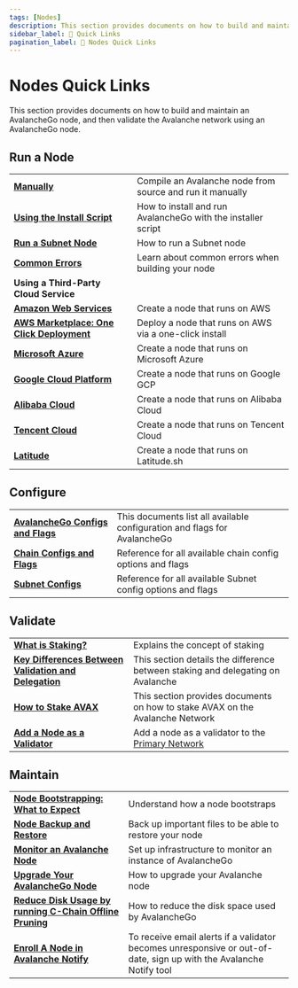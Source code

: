 ```yaml
---
tags: [Nodes]
description: This section provides documents on how to build and maintain an AvalancheGo node, and then validate the Avalanche network using an AvalancheGo node.
sidebar_label: 🔗 Quick Links
pagination_label: 🔗 Nodes Quick Links
---
```

# Nodes Quick Links

This section provides documents on how to build and maintain an AvalancheGo
node, and then validate the Avalanche network using an AvalancheGo node.

## Run a Node

| | |
| --- | --- |
| [**Manually**](/nodes/run/node-manually.md) | Compile an Avalanche node from source and run it manually |
| [**Using the Install Script**](/nodes/run/with-installer/installing-avalanchego.md) | How to install and run AvalancheGo with the installer script |
| [**Run a Subnet Node**](/nodes/run/subnet-node.md) | How to run a Subnet node |
| [**Common Errors**](nodes/run/FAQ.md) | Learn about common errors when building your node |
| **Using a Third-Party Cloud Service** |  |
| [**Amazon Web Services**](/nodes/run/third-party/aws-node.md) | Create a node that runs on AWS |
| [**AWS Marketplace: One Click Deployment**](nodes/run/third-party/aws-marketplace-one-click.md) | Deploy a node that runs on AWS via a one-click install |
| [**Microsoft Azure**](/nodes/run/third-party/microsoft-azure-node.md) | Create a node that runs on Microsoft Azure |
| [**Google Cloud Platform**](/nodes/run/third-party/google-cloud-node.md) | Create a node that runs on Google GCP |
| [**Alibaba Cloud**](/nodes/run/third-party/alibaba-cloud-node.md) | Create a node that runs on Alibaba Cloud |
| [**Tencent Cloud**](/nodes/run/third-party/tencent-cloud-node.md) | Create a node that runs on Tencent Cloud |
| [**Latitude**](/nodes/run/third-party/latitude-node.md) | Create a node that runs on Latitude.sh |

<div className='tableDivider' ></div>

## Configure

|                                                                          |                                                             |
| :---------------------------------------------------------------------------- | :---------------------------------------------------------- |
| [**AvalancheGo Configs and Flags**](/nodes/configure/avalanchego-config-flags.md) | This documents list all available configuration and flags for AvalancheGo    |
| [**Chain Configs and Flags**](/nodes/configure/chain-config-flags.md)          | Reference for all available chain config options and flags    |
| [**Subnet Configs**](/nodes/configure/subnet-configs.md)             | Reference for all available Subnet config options and flags   |

<div className='tableDivider' ></div>

## Validate

|                                                    |                                                                                        |
| :------------------------------------------------- | :------------------------------------------------------------------------------------- |
| [**What is Staking?**](/nodes/validate/what-is-staking.md)      | Explains the concept of staking                                                         |
| [**Key Differences Between Validation and Delegation**](/nodes/validate/validate-or-delegate.md)      | This section details the difference between staking and delegating on Avalanche                                                      |
| [**How to Stake AVAX**](/nodes/validate/how-to-stake.md)      | This section provides documents on how to stake AVAX on the Avalanche Network
| [**Add a Node as a Validator**](nodes/validate/add-a-validator.md) | Add a node as a validator to the [Primary Network](/learn/avalanche/avalanche-platform.md) |

<div className='tableDivider' ></div>

## Maintain

|                                                                          |                                                             |
| :---------------------------------------------------------------------------- | :---------------------------------------------------------- |
| [**Node Bootstrapping: What to Expect**](/nodes/maintain/node-bootstrap.md)  | Understand how a node bootstraps                                     |
| [**Node Backup and Restore**](/nodes/maintain/node-backup-and-restore.md)          | Back up important files to be able to restore your node     |
| [**Monitor an Avalanche Node**](/nodes/maintain/setting-up-node-monitoring.md)     | Set up infrastructure to monitor an instance of AvalancheGo |
| [**Upgrade Your AvalancheGo Node**](/nodes/maintain/upgrade-your-avalanchego-node.md) | How to upgrade your Avalanche node                                 |
| [**Reduce Disk Usage by running C-Chain Offline Pruning**](/nodes/maintain/run-offline-pruning.md)       | How to reduce the disk space used by AvalancheGo                                     |
| [**Enroll A Node in Avalanche Notify**](/nodes/maintain/avalanche-notify.md)    | To receive email alerts if a validator becomes unresponsive or out-of-date, sign up with the Avalanche Notify tool                       |
